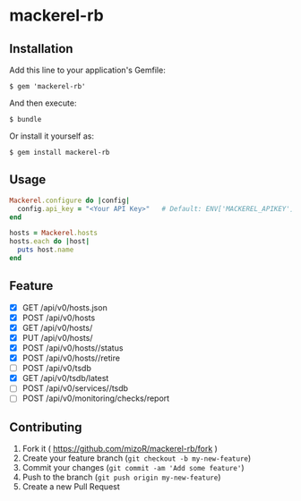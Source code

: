 # mackerel-rb

## Installation

Add this line to your application's Gemfile:

    $ gem 'mackerel-rb'

And then execute:

    $ bundle

Or install it yourself as:

    $ gem install mackerel-rb

## Usage

```rb
Mackerel.configure do |config|
  config.api_key = "<Your API Key>"   # Default: ENV['MACKEREL_APIKEY']
end

hosts = Mackerel.hosts
hosts.each do |host|
  puts host.name
end
```

## Feature

- [x]  GET  /api/v0/hosts.json
- [x]  POST /api/v0/hosts
- [x]  GET  /api/v0/hosts/<hostId>
- [x]  PUT  /api/v0/hosts/<hostId>
- [x]  POST /api/v0/hosts/<hostId>/status
- [x]  POST /api/v0/hosts/<hostId>/retire
- [ ]  POST /api/v0/tsdb
- [x]  GET  /api/v0/tsdb/latest
- [ ]  POST /api/v0/services/<serviceName>/tsdb
- [ ]  POST /api/v0/monitoring/checks/report

## Contributing

1. Fork it ( https://github.com/mizoR/mackerel-rb/fork )
2. Create your feature branch (`git checkout -b my-new-feature`)
3. Commit your changes (`git commit -am 'Add some feature'`)
4. Push to the branch (`git push origin my-new-feature`)
5. Create a new Pull Request
